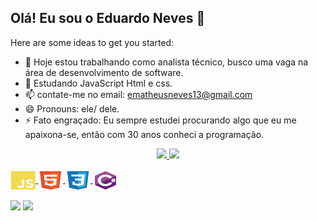 ## Olá! Eu sou o Eduardo Neves 👋



Here are some ideas to get you started:

- 🔭 Hoje estou trabalhando como analista técnico, busco uma vaga na área de desenvolvimento de software.
- 🌱 Estudando JavaScript Html e css.
- 📫 contate-me no email: ematheusneves13@gmail.com
- 😄 Pronouns: ele/ dele.
- ⚡ Fato engraçado: Eu sempre estudei procurando algo que eu me apaixona-se, então com 30 anos conheci a programação.

<div align="center">
  <a href="https://github.com/edumatheus65">
  <img height="180em" src="https://github-readme-stats.vercel.app/api?username=edumatheus65&show_icons=true&theme=merko&include_all_commits=true&count_private=true"/>
  <img height="180em" src="https://github-readme-stats.vercel.app/api/top-langs/?username=edumatheus65&layout=compact&langs_count=7&theme=merko"/>
</div>
  <div style="display: inline_block"><br>
  <img align="center" alt="Rafa-Js" height="30" width="40" src="https://raw.githubusercontent.com/devicons/devicon/master/icons/javascript/javascript-plain.svg">  
  <img align="center" alt="Rafa-HTML" height="30" width="40" src="https://raw.githubusercontent.com/devicons/devicon/master/icons/html5/html5-original.svg">
  <img align="center" alt="Rafa-CSS" height="30" width="40" src="https://raw.githubusercontent.com/devicons/devicon/master/icons/css3/css3-original.svg">  
  <img align="center" alt="Rafa-Csharp" height="30" width="40" src="https://raw.githubusercontent.com/devicons/devicon/master/icons/csharp/csharp-original.svg">  
</div>
<br>
  
<div>
  <a href="https://www.instagram.com/edumatheus65/" target="_blank"><img src="https://img.shields.io/badge/-Instagram-%23E4405F?style=for-the-badge&logo=instagram&logoColor=white" target="_blank"></a>
  <a href="https://www.linkedin.com/in/eduardo-matheus-silva-das-neves-6659a6202/" target="_blank"><img src="https://img.shields.io/badge/-LinkedIn-%230077B5?style=for-the-badge&logo=linkedin&logoColor=white" target="_blank"></a>
</div>
  
 
